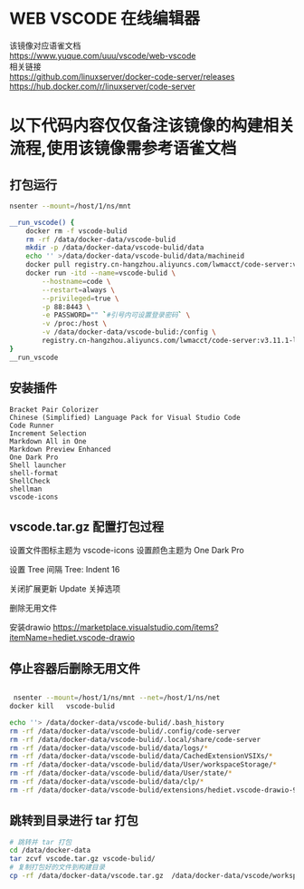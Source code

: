 # WEB VSCODE 在线编辑器

该镜像对应语雀文档  
<https://www.yuque.com/uuu/vscode/web-vscode>  
相关链接  
<https://github.com/linuxserver/docker-code-server/releases>  
<https://hub.docker.com/r/linuxserver/code-server>

# 以下代码内容仅仅备注该镜像的构建相关流程,使用该镜像需参考语雀文档

## 打包运行
```bash
nsenter --mount=/host/1/ns/mnt
```
```bash
__run_vscode() {
    docker rm -f vscode-bulid
    rm -rf /data/docker-data/vscode-bulid
    mkdir -p /data/docker-data/vscode-bulid/data
    echo '' >/data/docker-data/vscode-bulid/data/machineid
    docker pull registry.cn-hangzhou.aliyuncs.com/lwmacct/code-server:v3.11.1-ls89-base
    docker run -itd --name=vscode-bulid \
        --hostname=code \
        --restart=always \
        --privileged=true \
        -p 88:8443 \
        -e PASSWORD="" `#引号内可设置登录密码` \
        -v /proc:/host \
        -v /data/docker-data/vscode-bulid:/config \
        registry.cn-hangzhou.aliyuncs.com/lwmacct/code-server:v3.11.1-ls89-base
}
__run_vscode
```


## 安装插件
    Bracket Pair Colorizer
    Chinese (Simplified) Language Pack for Visual Studio Code
    Code Runner
    Increment Selection
    Markdown All in One
    Markdown Preview Enhanced
    One Dark Pro
    Shell launcher
    shell-format
    ShellCheck
    shellman
    vscode-icons


## vscode.tar.gz 配置打包过程
设置文件图标主题为 vscode-icons
设置颜色主题为 One Dark Pro

设置 Tree 间隔
    Tree: Indent 16

关闭扩展更新
    Update
    关掉选项

删除无用文件


安装drawio
https://marketplace.visualstudio.com/items?itemName=hediet.vscode-drawio

## 停止容器后删除无用文件
```bash

 nsenter --mount=/host/1/ns/mnt --net=/host/1/ns/net
docker kill   vscode-bulid

echo ''> /data/docker-data/vscode-bulid/.bash_history
rm -rf /data/docker-data/vscode-bulid/.config/code-server
rm -rf /data/docker-data/vscode-bulid/.local/share/code-server
rm -rf /data/docker-data/vscode-bulid/data/logs/*
rm -rf /data/docker-data/vscode-bulid/data/CachedExtensionVSIXs/*
rm -rf /data/docker-data/vscode-bulid/data/User/workspaceStorage/*
rm -rf /data/docker-data/vscode-bulid/data/User/state/*
rm -rf /data/docker-data/vscode-bulid/data/clp/*
rm -rf /data/docker-data/vscode-bulid/extensions/hediet.vscode-drawio-999.0.0-alpha/
```

## 跳转到目录进行 tar 打包
```bash
# 跳转并 tar 打包
cd /data/docker-data
tar zcvf vscode.tar.gz vscode-bulid/
# 复制打包好的文件到构建目录
cp -rf /data/docker-data/vscode.tar.gz  /data/docker-data/vscode/workspace/dockerfile/code-server/v3.11.1-ls89-base/res
```
 




